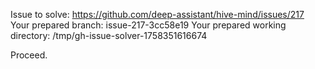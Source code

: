 Issue to solve: https://github.com/deep-assistant/hive-mind/issues/217
Your prepared branch: issue-217-3cc58e19
Your prepared working directory: /tmp/gh-issue-solver-1758351616674

Proceed.
